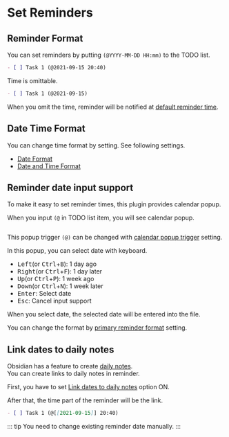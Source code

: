 # Set Reminders

## Reminder Format

You can set reminders by putting `(@YYYY-MM-DD HH:mm)` to the TODO list.

```markdown
- [ ] Task 1 (@2021-09-15 20:40)
```

Time is omittable.

```markdown
- [ ] Task 1 (@2021-09-15)
```

When you omit the time, reminder will be notified at [default reminder time](/setting/#reminder-time).

## Date Time Format

You can change time format by setting.
See following settings.

- [Date Format](/setting/#date-format)
- [Date and Time Format](/setting/#date-and-time-format)

## Reminder date input support

To make it easy to set reminder times, this plugin provides calendar popup.

When you input `(@` in TODO list item, you will see calendar popup.  

<img :src="$withBase('/images/reminder-input-support.png')" width="400px">

This popup trigger `(@)` can be changed with [calendar popup trigger](/setting/#calendar-popup-trigger) setting.

In this popup, you can select date with keyboard. 

- <kbd>Left</kbd>(or <kbd>Ctrl</kbd>+<kbd>B</kbd>): 1 day ago
- <kbd>Right</kbd>(or <kbd>Ctrl</kbd>+<kbd>F</kbd>): 1 day later
- <kbd>Up</kbd>(or <kbd>Ctrl</kbd>+<kbd>P</kbd>): 1 week ago
- <kbd>Down</kbd>(or <kbd>Ctrl</kbd>+<kbd>N</kbd>): 1 week later
- <kbd>Enter</kbd>: Select date
- <kbd>Esc</kbd>: Cancel input support

When you select date, the selected date will be entered into the file.

You can change the format by [primary reminder format](/setting/#primary-reminder-format) setting.

## Link dates to daily notes

Obsidian has a feature to create [daily notes](https://help.obsidian.md/Plugins/Daily+notes).  
You can create links to daily notes in reminder.

First, you have to set [Link dates to daily notes](/setting/#link-dates-to-daily-notes) option ON.

After that, the time part of the reminder will be the link.

```markdown
- [ ] Task 1 (@[[2021-09-15]] 20:40)
```

::: tip
You need to change existing reminder date manually.
:::
